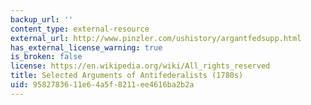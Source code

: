 ```yaml
---
backup_url: ''
content_type: external-resource
external_url: http://www.pinzler.com/ushistory/argantfedsupp.html
has_external_license_warning: true
is_broken: false
license: https://en.wikipedia.org/wiki/All_rights_reserved
title: Selected Arguments of Antifederalists (1780s)
uid: 95827836-11e6-4a5f-8211-ee4616ba2b2a
---
```

